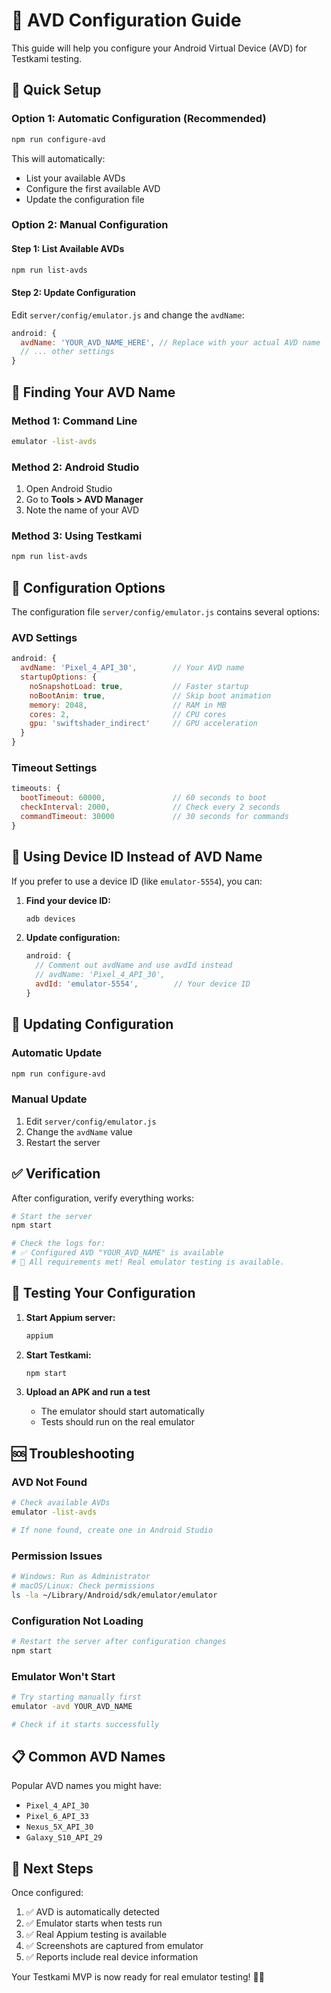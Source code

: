 # 🎯 AVD Configuration Guide

This guide will help you configure your Android Virtual Device (AVD) for Testkami testing.

## 🚀 Quick Setup

### Option 1: Automatic Configuration (Recommended)
```bash
npm run configure-avd
```

This will automatically:
- List your available AVDs
- Configure the first available AVD
- Update the configuration file

### Option 2: Manual Configuration

#### Step 1: List Available AVDs
```bash
npm run list-avds
```

#### Step 2: Update Configuration
Edit `server/config/emulator.js` and change the `avdName`:

```javascript
android: {
  avdName: 'YOUR_AVD_NAME_HERE', // Replace with your actual AVD name
  // ... other settings
}
```

## 📱 Finding Your AVD Name

### Method 1: Command Line
```bash
emulator -list-avds
```

### Method 2: Android Studio
1. Open Android Studio
2. Go to **Tools > AVD Manager**
3. Note the name of your AVD

### Method 3: Using Testkami
```bash
npm run list-avds
```

## 🔧 Configuration Options

The configuration file `server/config/emulator.js` contains several options:

### AVD Settings
```javascript
android: {
  avdName: 'Pixel_4_API_30',        // Your AVD name
  startupOptions: {
    noSnapshotLoad: true,           // Faster startup
    noBootAnim: true,               // Skip boot animation
    memory: 2048,                   // RAM in MB
    cores: 2,                       // CPU cores
    gpu: 'swiftshader_indirect'     // GPU acceleration
  }
}
```

### Timeout Settings
```javascript
timeouts: {
  bootTimeout: 60000,               // 60 seconds to boot
  checkInterval: 2000,              // Check every 2 seconds
  commandTimeout: 30000             // 30 seconds for commands
}
```

## 🎯 Using Device ID Instead of AVD Name

If you prefer to use a device ID (like `emulator-5554`), you can:

1. **Find your device ID:**
   ```bash
   adb devices
   ```

2. **Update configuration:**
   ```javascript
   android: {
     // Comment out avdName and use avdId instead
     // avdName: 'Pixel_4_API_30',
     avdId: 'emulator-5554',        // Your device ID
   }
   ```

## 🔄 Updating Configuration

### Automatic Update
```bash
npm run configure-avd
```

### Manual Update
1. Edit `server/config/emulator.js`
2. Change the `avdName` value
3. Restart the server

## ✅ Verification

After configuration, verify everything works:

```bash
# Start the server
npm start

# Check the logs for:
# ✅ Configured AVD "YOUR_AVD_NAME" is available
# 🎉 All requirements met! Real emulator testing is available.
```

## 🚀 Testing Your Configuration

1. **Start Appium server:**
   ```bash
   appium
   ```

2. **Start Testkami:**
   ```bash
   npm start
   ```

3. **Upload an APK and run a test**
   - The emulator should start automatically
   - Tests should run on the real emulator

## 🆘 Troubleshooting

### AVD Not Found
```bash
# Check available AVDs
emulator -list-avds

# If none found, create one in Android Studio
```

### Permission Issues
```bash
# Windows: Run as Administrator
# macOS/Linux: Check permissions
ls -la ~/Library/Android/sdk/emulator/emulator
```

### Configuration Not Loading
```bash
# Restart the server after configuration changes
npm start
```

### Emulator Won't Start
```bash
# Try starting manually first
emulator -avd YOUR_AVD_NAME

# Check if it starts successfully
```

## 📋 Common AVD Names

Popular AVD names you might have:
- `Pixel_4_API_30`
- `Pixel_6_API_33`
- `Nexus_5X_API_30`
- `Galaxy_S10_API_29`

## 🎯 Next Steps

Once configured:
1. ✅ AVD is automatically detected
2. ✅ Emulator starts when tests run
3. ✅ Real Appium testing is available
4. ✅ Screenshots are captured from emulator
5. ✅ Reports include real device information

Your Testkami MVP is now ready for real emulator testing! 🚀📱
